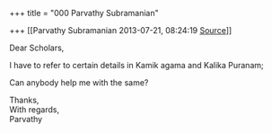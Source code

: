 +++
title = "000 Parvathy Subramanian"

+++
[[Parvathy Subramanian	2013-07-21, 08:24:19 [Source](https://groups.google.com/g/samskrita/c/_1OvmVxgMrs)]]



Dear Scholars,  
  
I have to refer to certain details in Kamik agama and Kalika Puranam;  
  
Can anybody help me with the same?  
  
Thanks,  
With regards,  
Parvathy  

